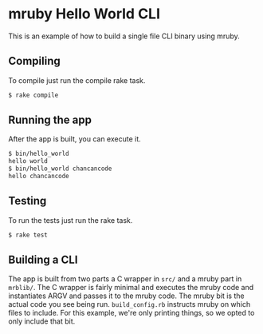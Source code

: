 # mruby Hello World CLI
This is an example of how to build a single file CLI binary using mruby.

## Compiling
To compile just run the compile rake task.

```sh
$ rake compile
```

## Running the app
After the app is built, you can execute it.

```sh
$ bin/hello_world
hello world
$ bin/hello_world chancancode
hello chancancode
```

## Testing
To run the tests just run the rake task.

```sh
$ rake test
```

## Building a CLI
The app is built from two parts a C wrapper in `src/` and a mruby part in `mrblib/`. The C wrapper is fairly minimal and executes the mruby code and instantiates ARGV and passes it to the mruby code. The mruby bit is the actual code you see being run. `build_config.rb` instructs mruby on which files to include. For this example, we're only printing things, so we opted to only include that bit.
